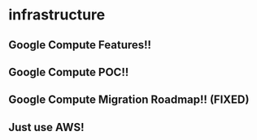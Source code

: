 # infrastructure



## Google Compute Features!!

## Google Compute POC!!

## Google Compute Migration Roadmap!! (FIXED)

## Just use AWS!
